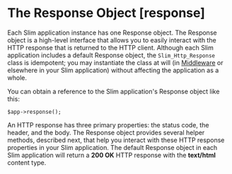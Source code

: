 # The Response Object [response] #

Each Slim application instance has one Response object. The Response object is a high-level interface that allows you to easily interact with the HTTP response that is returned to the HTTP client. Although each Slim application includes a default Response object, the `Slim_Http_Response` class is idempotent; you may instantiate the class at will (in [Middleware](#middleware) or elsewhere in your Slim application) without affecting the application as a whole.

You can obtain a reference to the Slim application's Response object like this:

    $app->response();

An HTTP response has three primary properties: the status code, the header, and the body. The Response object provides several helper methods, described next, that help you interact with these HTTP response properties in your Slim application. The default Response object in each Slim application will return a **200 OK** HTTP response with the **text/html** content type.